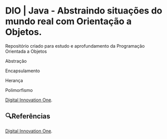 
# DIO | Java - Abstraindo situações do mundo real com Orientação a Objetos.

Repositório criado para estudo e aprofundamento da Programação Orientada a Objetos

Abstração 

Encapsulamento

Herança

Polimorfismo

[Digital Innovation One](https://www.dio.me/).

## 🔍Referências 
[Digital Innovation One]().